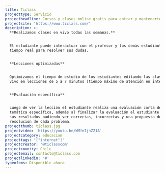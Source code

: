```yaml
---
title: Ticlass
projecttype: Servicio
projectheadline: Cursos y clases online gratis para entrar y mantenerte en la universidad
projectsite: 'https://www.ticlass.com/'
description: >-
  **Realizamos clases en vivo todas las semanas.**


  El estudiante puede interactuar con el profesor y los demás estudiantes en
  tiempo real para resolver sus dudas.


  **Lecciones optimizadas**


  Optimizamos el tiempo de estudio de los estudiantes editando las clases en
  vivo en lecciones de 5 a 7 minutos (tiempo máximo de atención en internet).


  **Evaluación específica**


  Luego de ver la lección el estudiante realiza una evaluación corta de esa
  temática específica, además al finalizar la evaluación el estudiante revisa
  sus resultados pudiendo ver correctas, incorrectas y una propuesta de
  resolución de cada problema.
projectthumb: ticlass.jpg
projectvideo: 'https://youtu.be/WMfnIjhZZ1A'
projectcategory: educacion
projecttags: '["internet"]'
projectcreator: '@ticlasscom'
projectcountry: Chile
projectemail: contacto@ticlass.com
projectlinkedin: '#'
typeofcms: Disponible ahora
---
```


